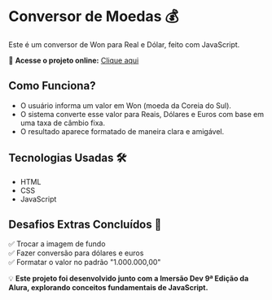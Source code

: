 # Conversor de Moedas 💰  

Este é um conversor de Won para Real e Dólar, feito com JavaScript.  

🚀 **Acesse o projeto online:** [Clique aqui](https://seu-usuario.github.io/conversor-moedas/)  

## Como Funciona?  
- O usuário informa um valor em Won (moeda da Coreia do Sul).  
- O sistema converte esse valor para Reais, Dólares e Euros com base em uma taxa de câmbio fixa.  
- O resultado aparece formatado de maneira clara e amigável.  

## Tecnologias Usadas 🛠  
- HTML  
- CSS  
- JavaScript  

## Desafios Extras Concluídos 🎯  
✅ Trocar a imagem de fundo  
✅ Fazer conversão para dólares e euros  
✅ Formatar o valor no padrão "1.000.000,00"  

💡 **Este projeto foi desenvolvido junto com a Imersão Dev 9ª Edição da Alura, explorando conceitos fundamentais de JavaScript.**  

